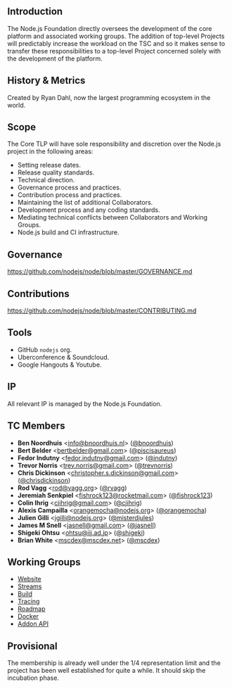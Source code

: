 ## Introduction

The Node.js Foundation directly oversees the development of the core
platform and associated working groups. The addition of top-level Projects
will predictably increase the workload on the TSC and so it makes sense to
transfer these responsibilities to a top-level Project concerned solely
with the development of the platform.

## History & Metrics

Created by Ryan Dahl, now the largest programming ecosystem in the world.

## Scope

The Core TLP will have sole responsibility and discretion over the Node.js
project in the following areas:

* Setting release dates.
* Release quality standards.
* Technical direction.
* Governance process and practices.
* Contribution process and practices.
* Maintaining the list of additional Collaborators.
* Development process and any coding standards.
* Mediating technical conflicts between Collaborators and Working Groups.
* Node.js build and CI infrastructure.

## Governance

https://github.com/nodejs/node/blob/master/GOVERNANCE.md

## Contributions

https://github.com/nodejs/node/blob/master/CONTRIBUTING.md

## Tools

* GitHub `nodejs` org.
* Uberconference & Soundcloud.
* Google Hangouts & Youtube.

## IP

All relevant IP is managed by the Node.js Foundation.

## TC Members

* **Ben Noordhuis** &lt;info@bnoordhuis.nl&gt; ([@bnoordhuis](https://github.com/bnoordhuis))
* **Bert Belder** &lt;bertbelder@gmail.com&gt; ([@piscisaureus](https://github.com/piscisaureus))
* **Fedor Indutny** &lt;fedor.indutny@gmail.com&gt; ([@indutny](https://github.com/indutny))
* **Trevor Norris** &lt;trev.norris@gmail.com&gt; ([@trevnorris](https://github.com/trevnorris))
* **Chris Dickinson** &lt;christopher.s.dickinson@gmail.com&gt; ([@chrisdickinson](https://github.com/chrisdickinson))
* **Rod Vagg** &lt;rod@vagg.org&gt; ([@rvagg](https://github.com/rvagg))
* **Jeremiah Senkpiel** &lt;fishrock123@rocketmail.com&gt; ([@fishrock123](https://github.com/fishrock123))
* **Colin Ihrig** &lt;cjihrig@gmail.com&gt; ([@cjihrig](https://github.com/cjihrig))
* **Alexis Campailla** &lt;orangemocha@nodejs.org&gt; ([@orangemocha](https://github.com/orangemocha))
* **Julien Gilli** &lt;jgilli@nodejs.org&gt; ([@misterdjules](https://github.com/misterdjules))
* **James M Snell** &lt;jasnell@gmail.com&gt; ([@jasnell](https://github.com/jasnell))
* **Shigeki Ohtsu** &lt;ohtsu@iij.ad.jp&gt; ([@shigeki](https://github.com/shigeki))
* **Brian White** &lt;mscdex@mscdex.net&gt; ([@mscdex](https://github.com/mscdex))

## Working Groups

* [Website](https://github.com/nodejs/node/blob/master/WORKING_GROUPS.md#website)
* [Streams](https://github.com/nodejs/node/blob/master/WORKING_GROUPS.md#streams)
* [Build](https://github.com/nodejs/node/blob/master/WORKING_GROUPS.md#build)
* [Tracing](https://github.com/nodejs/node/blob/master/WORKING_GROUPS.md#tracing)
* [Roadmap](https://github.com/nodejs/node/blob/master/WORKING_GROUPS.md#roadmap)
* [Docker](https://github.com/nodejs/node/blob/master/WORKING_GROUPS.md#docker)
* [Addon API](https://github.com/nodejs/node/blob/master/WORKING_GROUPS.md#addon-api)

## Provisional

The membership is already well under the 1/4 representation limit and the
project has been well established for quite a while. It should skip the
incubation phase.

